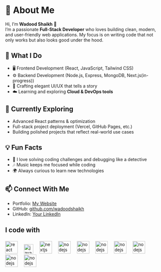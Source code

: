 # 👋 About Me  

Hi, I’m **Wadood Shaikh** 🚀  
I’m a passionate **Full-Stack Developer** who loves building clean, modern, and user-friendly web applications. My focus is on writing code that not only works but also looks good under the hood.  

## 🔧 What I Do  
- 🖥️ Frontend Development (React, JavaScript, Tailwind CSS)  
- ⚙️ Backend Development (Node.js, Express, MongoDB, Next.js(in-progress))  
- 🎨 Crafting elegant UI/UX that tells a story  
- ☁️ Learning and exploring **Cloud & DevOps tools**  

## 🌱 Currently Exploring  
- Advanced React patterns & optimization  
- Full-stack project deployment (Vercel, GitHub Pages, etc.)  
- Building polished projects that reflect real-world use cases  

## 💡 Fun Facts  
- 🧩 I love solving coding challenges and debugging like a detective  
- 🎶 Music keeps me focused while coding  
- 🌍 Always curious to learn new technologies  

## 📫 Connect With Me  
- Portfolio: [My Website](https://wadood-portfolio.vercel.app/)  
- GitHub: [github.com/wadoodshaikh](https://github.com/wadoodshaikh)  
- LinkedIn: [Your LinkedIn](#)  

###

<h2 align="left">I code with</h2>


###

<div align="left">
  <img src="https://cdn.jsdelivr.net/gh/devicons/devicon/icons/react/react-original.svg" height="40" alt="react logo"  />
  <img width="12" />
  <img src="https://upload.wikimedia.org/wikipedia/commons/d/d5/Tailwind_CSS_Logo.svg" height="30" alt="javascript logo"  />
  <img width="12" />
  <img src="https://cdn.jsdelivr.net/gh/devicons/devicon/icons/mongodb/mongodb-original.svg" height="40" alt="nextjs logo"  />
  <img width="12" />
  <img src="https://cdn.jsdelivr.net/gh/devicons/devicon/icons/nodejs/nodejs-original.svg" height="40" alt="nodejs logo"  />
  <img width="12" />
  <img src="https://cdn.jsdelivr.net/gh/devicons/devicon/icons/nextjs/nextjs-original.svg" height="40" alt="nodejs logo"  />
  <img width="12" />
  <img src="https://cdn.jsdelivr.net/gh/devicons/devicon/icons/wordpress/wordpress-original.svg" height="40" alt="nodejs logo"  />
  <img width="12" />
  <img src="https://cdn.jsdelivr.net/gh/devicons/devicon/icons/bootstrap/bootstrap-original.svg" height="40" alt="nodejs logo"  />
  <img width="12" />
  <img src="https://cdn.jsdelivr.net/gh/devicons/devicon/icons/html5/html5-original.svg" height="40" alt="nodejs logo"  />
  <img width="12" />
  <img src="https://cdn.jsdelivr.net/gh/devicons/devicon/icons/css3/css3-original.svg" height="40" alt="nodejs logo"  />
  <img width="12" />
  <img src="https://cdn.jsdelivr.net/gh/devicons/devicon/icons/javascript/javascript-original.svg" height="40" alt="nodejs logo"  />
  <img width="12" />
</div>

###
